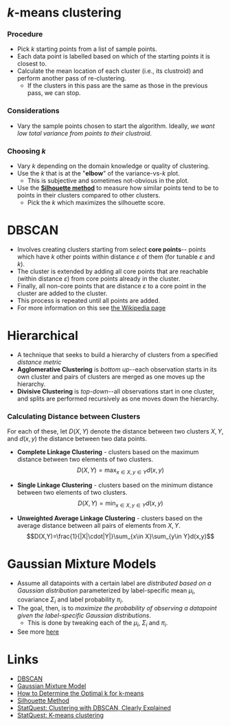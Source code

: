 # $k$-means clustering
### Procedure
* Pick $k$ starting points from a list of sample points.
* Each data point is labelled based on which of the starting points it is closest to.
* Calculate the mean location of each cluster (i.e., its clustroid) and perform another pass of re-clustering.
	* If the clusters in this pass are the same as those in the previous pass, we can stop.
### Considerations
* Vary the sample points chosen to start the algorithm. Ideally, *we want low total variance from points to their clustroid*. 
### Choosing $k$
* Vary $k$ depending on the domain knowledge or quality of clustering.
* Use the $k$ that is at the "**elbow**" of the variance-vs-$k$ plot. 
	* This is subjective and sometimes not-obvious in the plot.
* Use the **[Silhouette method](https://en.wikipedia.org/wiki/Silhouette_(clustering))** to measure how similar points tend to be to points in their clusters compared to other clusters.
	* Pick the $k$ which maximizes the silhouette score.
# DBSCAN
* Involves creating clusters starting from select **core points**-- points which have $k$ other points within distance $\varepsilon$ of them (for tunable $\varepsilon$ and $k$).
* The cluster is extended by adding all core points that are reachable (within distance $\varepsilon$) from core points already in the cluster.
* Finally, all non-core points that are distance $\varepsilon$ to a core point in the cluster are added to the cluster.
* This process is repeated until all points are added. 
* For more information on this see [the Wikipedia page](https://en.wikipedia.org/wiki/DBSCAN)
# Hierarchical
* A technique that seeks to build a hierarchy of clusters from a specified *distance metric*
* **Agglomerative Clustering** is *bottom up*--each observation starts in its own cluster and pairs of clusters are merged as one moves up the hierarchy.
* **Divisive Clustering** is *top-down*--all observations start in one cluster, and splits are performed recursively as one moves down the hierarchy.
### Calculating Distance between Clusters
For each of these, let $D(X,Y)$ denote the distance between two clusters $X,Y$, and $d(x,y)$ the distance between two data points.
* **Complete Linkage Clustering** - clusters based on the maximum distance between two elements of two clusters. 
  $$D(X,Y)=\max_{x\in X, y\in Y}d(x,y)$$
  
* **Single Linkage Clustering** - clusters based on the minimum distance between two elements of two clusters. 
  $$D(X,Y)=\min_{x\in X,y\in Y}d(x,y)$$
  
* **Unweighted Average Linkage Clustering** - clusters based on the average distance between all pairs of elements from $X,Y$. 
  $$D(X,Y)=\frac{1}{|X|\cdot|Y|}\sum_{x\in X}\sum_{y\in Y}d(x,y)$$
  
# Gaussian Mixture Models
* Assume all datapoints with a certain label are *distributed based on a Gaussian distribution* parameterized by label-specific mean $\mu_i$, covariance $\Sigma_i$ and label probability $\pi_i$.
* The goal, then, is to *maximize the probability of observing a datapoint given the label-specific Gaussian distributions*. 
	* This is done by tweaking each of the $\mu_i$, $\Sigma_i$ and $\pi_i$.
* See more [here](https://www.youtube.com/watch?v=EWd1xRkyEog)
# Links
* [DBSCAN](https://en.wikipedia.org/wiki/DBSCAN)
* [Gaussian Mixture Model](https://www.youtube.com/watch?v=EWd1xRkyEog)
* [How to Determine the Optimal k for k-means](https://medium.com/analytics-vidhya/how-to-determine-the-optimal-k-for-k-means-708505d204eb)
* [Silhouette Method](https://en.wikipedia.org/wiki/Silhouette_(clustering))
* [StatQuest: Clustering with DBSCAN, Clearly Explained](https://www.youtube.com/watch?v=RDZUdRSDOok)
* [StatQuest: K-means clustering](https://www.youtube.com/watch?v=4b5d3muPQmA)